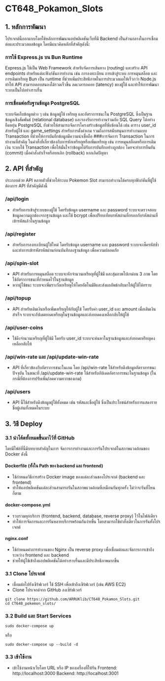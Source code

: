 # CT648_Pokamon_Slots
## 1. หลักการพัฒนา
โปรเจกต์นี้ออกแบบโดยใช้หลักการพัฒนาแอปพลิเคชันเว็บที่มี Backend เป็นส่วนกลางในการเชื่อมต่อและประมวลผลข้อมูล โดยมีแนวคิดหลักที่สำคัญดังนี้:
### การใช้ Express.js บน Bun Runtime
Express.js ใช้เป็น Web Framework สำหรับจัดการเส้นทาง (routing) และสร้าง API endpoints สำหรับแต่ละฟังก์ชันการทำงาน เช่น การลงทะเบียน การเข้าสู่ระบบ การหมุนสล็อต และการเติมเหรียญ
Bun เป็น runtime ที่ช่วยเพิ่มประสิทธิภาพในการประมวลผลให้เร็วกว่า Node.js ทำให้ API สามารถตอบสนองได้รวดเร็วขึ้น ลดเวลารอคอย (latency) ของผู้ใช้ และทำให้การพัฒนาระบบเป็นไปอย่างราบรื่น
### การเชื่อมต่อกับฐานข้อมูล PostgreSQL
ระบบจัดเก็บข้อมูลต่าง ๆ เช่น ข้อมูลผู้ใช้ เหรียญ และอัตราการชนะใน PostgreSQL ซึ่งเป็นฐานข้อมูลเชิงสัมพันธ์ (relational database) และรองรับการทำงานร่วมกับ SQL Query ได้อย่างยืดหยุ่น
PostgreSQL ยังช่วยให้สามารถจัดการโครงสร้างข้อมูลที่ซับซ้อนได้ เช่น ตาราง user_id สำหรับผู้ใช้ และ game_settings สำหรับการตั้งค่าเกม รวมถึงการสนับสนุนการทำงานแบบ Transaction ที่ช่วยให้การบันทึกข้อมูลมีความน่าเชื่อถือ
###การจัดการ Transaction ในการทำงานที่สำคัญ
ในคำสั่งที่เกี่ยวข้องกับการหักเหรียญหรือเพิ่มเหรียญ เช่น การหมุนสล็อตหรือการเติมเงิน ระบบใช้ Transaction เพื่อให้มั่นใจว่าข้อมูลได้รับการบันทึกอย่างถูกต้อง โดยจะทำการยืนยัน (commit) เมื่อคำสั่งสำเร็จหรือยกเลิก (rollback) หากเกิดปัญหา
## 2. API ที่สำคัญ
ประกอบด้วย API หลายตัวที่ช่วยให้ระบบ Pokemon Slot สามารถทำงานได้ครบทุกฟังก์ชันที่ผู้ใช้ต้องการ API ที่สำคัญมีดังนี้
### /api/login
- สำหรับการเข้าสู่ระบบของผู้ใช้ โดยรับข้อมูล username และ password ระบบจะตรวจสอบข้อมูลความถูกต้องจากฐานข้อมูล และใช้ bcrypt เพื่อเปรียบเทียบรหัสผ่านที่กรอกกับรหัสผ่านที่เข้ารหัสแล้วในฐานข้อมูล
### /api/register
- สำหรับการลงทะเบียนผู้ใช้ใหม่ โดยรับข้อมูล username และ password ระบบจะเช็ครหัสซ้ำ และทำการเข้ารหัสรหัสผ่านก่อนบันทึกลงฐานข้อมูล เพื่อความปลอดภัย
### /api/spin-slot
- API สำหรับการหมุนสล็อต ระบบจะหักจำนวนเหรียญที่ผู้ใช้มี และสุ่มภาพโปเกม่อน 3 ภาพ โดยใช้อัตราการชนะที่กำหนดไว้ในฐานข้อมูล
- หากผู้ใช้ชนะ ระบบจะเพิ่มรางวัลเหรียญให้โดยอัตโนมัติและส่งผลลัพธ์กลับมาให้ผู้ใช้ได้ทราบ
### /api/topup
- API สำหรับเติมเงินหรือเพิ่มเหรียญให้กับผู้ใช้ โดยรับค่า user_id และ amount เมื่อเติมเงินสำเร็จ ระบบจะอัปเดตยอดเหรียญในฐานข้อมูลและส่งยอดคงเหลือกลับให้ผู้ใช้
### /api/user-coins
- ใช้ดึงจำนวนเหรียญที่ผู้ใช้มี โดยรับ user_id ระบบจะค้นหาในฐานข้อมูลและส่งยอดเหรียญคงเหลือกลับให้
### /api/win-rate และ /api/update-win-rate
- API ที่เกี่ยวข้องกับอัตราการชนะในเกม โดย /api/win-rate ใช้สำหรับดึงข้อมูลอัตราการชนะปัจจุบัน ในขณะที่ /api/update-win-rate ใช้สำหรับอัปเดตอัตราการชนะในฐานข้อมูล (ในกรณีที่ต้องการปรับเพิ่ม/ลดความยากของเกม)
### /api/users
- API นี้ใช้สำหรับดึงข้อมูลผู้ใช้ทั้งหมด เช่น รหัสและชื่อผู้ใช้ ซึ่งเป็นประโยชน์สำหรับการแสดงรายชื่อผู้เล่นทั้งหมดในระบบ
## 3. วิธี Deploy
### 3.1 นำโค้ดทั้งหมดขึ้นมาไว้ที่ GitHub
  โดยมีไฟล์ที่นี้มีบทบาทสำคัญในการ จัดการการทำงานและการรันโปรเจกต์ในสภาพแวดล้อมของ Docker ดังนี้
#### Dockerfile (ทั้งใน Path ของ backend และ frontend)
- ใช้กำหนดวิธีการสร้าง Docker image ของแต่ละส่วนของโปรเจกต์ (backend และ frontend)
- ทำให้แอปพลิเคชันแต่ละส่วนสามารถรันในสภาพแวดล้อมที่เหมือนกันทุกครั้ง ไม่ว่าจะรันที่ไหนก็ตาม
#### docker-compose.yml
- รวบรวมทุกบริการ (frontend, backend, database, reverse proxy) ไว้ในไฟล์เดียว
- ทำให้การจัดการและการรันหลายบริการพร้อมกันง่ายขึ้น โดยสามารถใช้คำสั่งเดียวในการรันทั้งโปรเจกต์
#### nginx.conf
- ใช้กำหนดค่าการทำงานของ Nginx เป็น reverse proxy เพื่อเชื่อมต่อและจัดการการเข้าถึงระหว่าง frontend และ backend
- ช่วยให้ผู้ใช้เข้าถึงแอปพลิเคชันได้อย่างราบรื่นและมีประสิทธิภาพมากขึ้น
### 3.1 Clone โปรเจกต์
- เชื่อมต่อไปยังเซิร์ฟเวอร์  ใช้ SSH เพื่อเข้าถึงเซิร์ฟเวอร์ (เช่น AWS EC2)
- Clone โปรเจกต์จาก GitHub ลงเซิร์ฟเวอร์
```
git clone https://github.com/ARRUKlib/CT648_Pokamon_Slots.git
cd CT648_pokemon_slots/
```
### 3.2 Build และ Start Services
```
sudo docker-compose up
```
หรือ
```
sudo docker-compose up --build -d
```
### 3.3 เข้าใช้งาน
- เข้าใช้งานหน้าเว็บโดย URL หรือ IP ของเครื่องที่ให้รัน
Frontend: http://localhost:3000
Backend: http://localhost:3001
